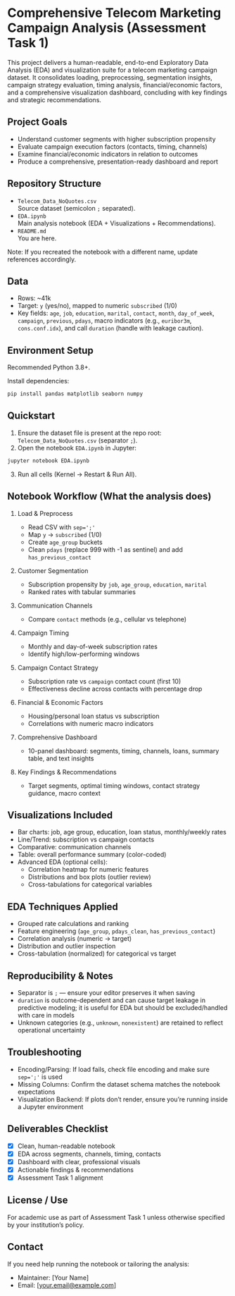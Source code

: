 # Comprehensive Telecom Marketing Campaign Analysis (Assessment Task 1)

This project delivers a human-readable, end-to-end Exploratory Data Analysis (EDA) and visualization suite for a telecom marketing campaign dataset. It consolidates loading, preprocessing, segmentation insights, campaign strategy evaluation, timing analysis, financial/economic factors, and a comprehensive visualization dashboard, concluding with key findings and strategic recommendations.

## Project Goals
- Understand customer segments with higher subscription propensity
- Evaluate campaign execution factors (contacts, timing, channels)
- Examine financial/economic indicators in relation to outcomes
- Produce a comprehensive, presentation-ready dashboard and report

## Repository Structure
- `Telecom_Data_NoQuotes.csv`  
  Source dataset (semicolon `;` separated).
- `EDA.ipynb`  
  Main analysis notebook (EDA + Visualizations + Recommendations).
- `README.md`  
  You are here.

Note: If you recreated the notebook with a different name, update references accordingly.

## Data
- Rows: ~41k  
- Target: `y` (yes/no), mapped to numeric `subscribed` (1/0)  
- Key fields: `age`, `job`, `education`, `marital`, `contact`, `month`, `day_of_week`, `campaign`, `previous`, `pdays`, macro indicators (e.g., `euribor3m`, `cons.conf.idx`), and call `duration` (handle with leakage caution).

## Environment Setup
Recommended Python 3.8+.

Install dependencies:
```bash
pip install pandas matplotlib seaborn numpy
```

## Quickstart
1. Ensure the dataset file is present at the repo root: `Telecom_Data_NoQuotes.csv` (separator `;`).
2. Open the notebook `EDA.ipynb` in Jupyter:
```bash
jupyter notebook EDA.ipynb
```
3. Run all cells (Kernel → Restart & Run All).

## Notebook Workflow (What the analysis does)
1. Load & Preprocess
   - Read CSV with `sep=';'`
   - Map `y` → `subscribed` (1/0)
   - Create `age_group` buckets
   - Clean `pdays` (replace 999 with -1 as sentinel) and add `has_previous_contact`

2. Customer Segmentation
   - Subscription propensity by `job`, `age_group`, `education`, `marital`
   - Ranked rates with tabular summaries

3. Communication Channels
   - Compare `contact` methods (e.g., cellular vs telephone)

4. Campaign Timing
   - Monthly and day-of-week subscription rates
   - Identify high/low-performing windows

5. Campaign Contact Strategy
   - Subscription rate vs `campaign` contact count (first 10)
   - Effectiveness decline across contacts with percentage drop

6. Financial & Economic Factors
   - Housing/personal loan status vs subscription
   - Correlations with numeric macro indicators

7. Comprehensive Dashboard
   - 10-panel dashboard: segments, timing, channels, loans, summary table, and text insights

8. Key Findings & Recommendations
   - Target segments, optimal timing windows, contact strategy guidance, macro context

## Visualizations Included
- Bar charts: job, age group, education, loan status, monthly/weekly rates
- Line/Trend: subscription vs campaign contacts
- Comparative: communication channels
- Table: overall performance summary (color-coded)
- Advanced EDA (optional cells):
  - Correlation heatmap for numeric features
  - Distributions and box plots (outlier review)
  - Cross-tabulations for categorical variables

## EDA Techniques Applied
- Grouped rate calculations and ranking
- Feature engineering (`age_group`, `pdays_clean`, `has_previous_contact`)
- Correlation analysis (numeric → target)
- Distribution and outlier inspection
- Cross-tabulation (normalized) for categorical vs target

## Reproducibility & Notes
- Separator is `;` — ensure your editor preserves it when saving
- `duration` is outcome-dependent and can cause target leakage in predictive modeling; it is useful for EDA but should be excluded/handled with care in models
- Unknown categories (e.g., `unknown`, `nonexistent`) are retained to reflect operational uncertainty

## Troubleshooting
- Encoding/Parsing: If load fails, check file encoding and make sure `sep=';'` is used
- Missing Columns: Confirm the dataset schema matches the notebook expectations
- Visualization Backend: If plots don’t render, ensure you’re running inside a Jupyter environment

## Deliverables Checklist
- [x] Clean, human-readable notebook
- [x] EDA across segments, channels, timing, contacts
- [x] Dashboard with clear, professional visuals
- [x] Actionable findings & recommendations
- [x] Assessment Task 1 alignment

## License / Use
For academic use as part of Assessment Task 1 unless otherwise specified by your institution’s policy.

## Contact
If you need help running the notebook or tailoring the analysis:
- Maintainer: [Your Name]
- Email: [your.email@example.com]
